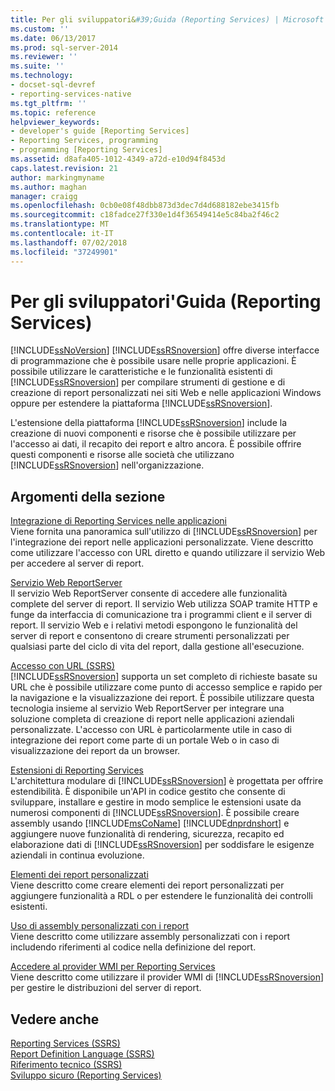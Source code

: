```yaml
---
title: Per gli sviluppatori&#39;Guida (Reporting Services) | Microsoft Docs
ms.custom: ''
ms.date: 06/13/2017
ms.prod: sql-server-2014
ms.reviewer: ''
ms.suite: ''
ms.technology:
- docset-sql-devref
- reporting-services-native
ms.tgt_pltfrm: ''
ms.topic: reference
helpviewer_keywords:
- developer's guide [Reporting Services]
- Reporting Services, programming
- programming [Reporting Services]
ms.assetid: d8afa405-1012-4349-a72d-e10d94f8453d
caps.latest.revision: 21
author: markingmyname
ms.author: maghan
manager: craigg
ms.openlocfilehash: 0cb0e08f48dbb873d3dec7d4d688182ebe3415fb
ms.sourcegitcommit: c18fadce27f330e1d4f36549414e5c84ba2f46c2
ms.translationtype: MT
ms.contentlocale: it-IT
ms.lasthandoff: 07/02/2018
ms.locfileid: "37249901"
---
```

# <a name="developer39s-guide-reporting-services"></a>Per gli sviluppatori&#39;Guida (Reporting Services)
  [!INCLUDE[ssNoVersion](../includes/ssnoversion-md.md)] [!INCLUDE[ssRSnoversion](../includes/ssrsnoversion-md.md)] offre diverse interfacce di programmazione che è possibile usare nelle proprie applicazioni. È possibile utilizzare le caratteristiche e le funzionalità esistenti di [!INCLUDE[ssRSnoversion](../includes/ssrsnoversion-md.md)] per compilare strumenti di gestione e di creazione di report personalizzati nei siti Web e nelle applicazioni Windows oppure per estendere la piattaforma [!INCLUDE[ssRSnoversion](../includes/ssrsnoversion-md.md)].  
  
 L'estensione della piattaforma [!INCLUDE[ssRSnoversion](../includes/ssrsnoversion-md.md)] include la creazione di nuovi componenti e risorse che è possibile utilizzare per l'accesso ai dati, il recapito dei report e altro ancora. È possibile offrire questi componenti e risorse alle società che utilizzano [!INCLUDE[ssRSnoversion](../includes/ssrsnoversion-md.md)] nell'organizzazione.  
  
## <a name="in-this-section"></a>Argomenti della sezione  
 [Integrazione di Reporting Services nelle applicazioni](application-integration/integrating-reporting-services-into-applications.md)  
 Viene fornita una panoramica sull'utilizzo di [!INCLUDE[ssRSnoversion](../includes/ssrsnoversion-md.md)] per l'integrazione dei report nelle applicazioni personalizzate. Viene descritto come utilizzare l'accesso con URL diretto e quando utilizzare il servizio Web per accedere al server di report.  
  
 [Servizio Web ReportServer](report-server-web-service/report-server-web-service.md)  
 Il servizio Web ReportServer consente di accedere alle funzionalità complete del server di report. Il servizio Web utilizza SOAP tramite HTTP e funge da interfaccia di comunicazione tra i programmi client e il server di report. Il servizio Web e i relativi metodi espongono le funzionalità del server di report e consentono di creare strumenti personalizzati per qualsiasi parte del ciclo di vita del report, dalla gestione all'esecuzione.  
  
 [Accesso con URL &#40;SSRS&#41;](url-access-ssrs.md)  
 [!INCLUDE[ssRSnoversion](../includes/ssrsnoversion-md.md)] supporta un set completo di richieste basate su URL che è possibile utilizzare come punto di accesso semplice e rapido per la navigazione e la visualizzazione dei report. È possibile utilizzare questa tecnologia insieme al servizio Web ReportServer per integrare una soluzione completa di creazione di report nelle applicazioni aziendali personalizzate. L'accesso con URL è particolarmente utile in caso di integrazione dei report come parte di un portale Web o in caso di visualizzazione dei report da un browser.  
  
 [Estensioni di Reporting Services](extensions/reporting-services-extensions.md)  
 L'architettura modulare di [!INCLUDE[ssRSnoversion](../includes/ssrsnoversion-md.md)] è progettata per offrire estendibilità. È disponibile un'API in codice gestito che consente di sviluppare, installare e gestire in modo semplice le estensioni usate da numerosi componenti di [!INCLUDE[ssRSnoversion](../includes/ssrsnoversion-md.md)]. È possibile creare assembly usando [!INCLUDE[msCoName](../includes/msconame-md.md)] [!INCLUDE[dnprdnshort](../includes/dnprdnshort-md.md)] e aggiungere nuove funzionalità di rendering, sicurezza, recapito ed elaborazione dati di [!INCLUDE[ssRSnoversion](../includes/ssrsnoversion-md.md)] per soddisfare le esigenze aziendali in continua evoluzione.  
  
 [Elementi dei report personalizzati](custom-report-items/custom-report-items.md)  
 Viene descritto come creare elementi dei report personalizzati per aggiungere funzionalità a RDL o per estendere le funzionalità dei controlli esistenti.  
  
 [Uso di assembly personalizzati con i report](custom-assemblies/using-custom-assemblies-with-reports.md)  
 Viene descritto come utilizzare assembly personalizzati con i report includendo riferimenti al codice nella definizione del report.  
  
 [Accedere al provider WMI per Reporting Services](tools/access-the-reporting-services-wmi-provider.md)  
 Viene descritto come utilizzare il provider WMI di [!INCLUDE[ssRSnoversion](../includes/ssrsnoversion-md.md)] per gestire le distribuzioni del server di report.  
  
## <a name="see-also"></a>Vedere anche  
 [Reporting Services &#40;SSRS&#41;](create-deploy-and-manage-mobile-and-paginated-reports.md)   
 [Report Definition Language &#40;SSRS&#41;](reports/report-definition-language-ssrs.md)   
 [Riferimento tecnico &#40;SSRS&#41;](technical-reference-ssrs.md)   
 [Sviluppo sicuro &#40;Reporting Services&#41;](extensions/secure-development/secure-development-reporting-services.md)  
  
  
